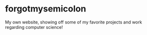 # forgotmysemicolon
My own website, showing off some of my favorite projects and work regarding computer science!
